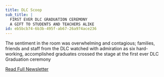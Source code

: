 ```yaml
---
title: DLC Scoop
sub_title: |
  FIRST EVER DLC GRADUATION CEREMONY
  A GIFT TO STUDENTS AND TEACHERS ALIKE
id: eb5bcb74-6b3b-495f-ab67-26a974ace236
---
```

<p>The sentiment in the room was
overwhelming and contagious;
families, friends and staff from the
DLC watched with admiration as
six hard-working, accomplished
graduates crossed the stage at the
first ever DLC Graduation
ceremony
</p>
<p><a href="/assets/files/The-DLC-Scoop-(June-2017).pdf">Read Full Newsletter</a>
</p>